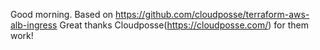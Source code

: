 Good morning.
Based on https://github.com/cloudposse/terraform-aws-alb-ingress
Great thanks Cloudposse(https://cloudposse.com/) for them work!
